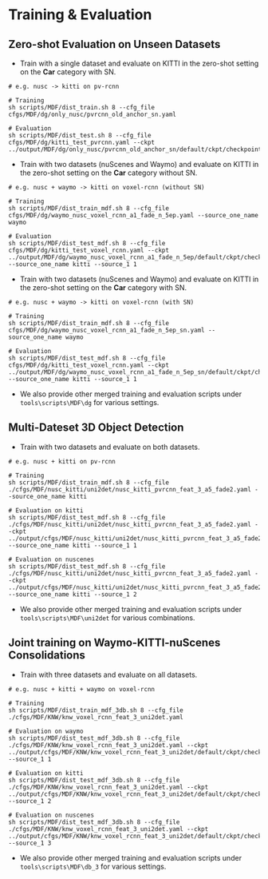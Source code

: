 # Training & Evaluation

## Zero-shot Evaluation on Unseen Datasets

* Train with a single dataset and evaluate on KITTI in the zero-shot setting on the **Car** category with SN.

```shell script
# e.g. nusc -> kitti on pv-rcnn

# Training
sh scripts/MDF/dist_train.sh 8 --cfg_file cfgs/MDF/dg/only_nusc/pvrcnn_old_anchor_sn.yaml

# Evaluation
sh scripts/MDF/dist_test.sh 8 --cfg_file cfgs/MDF/dg/kitti_test_pvrcnn.yaml --ckpt ../output/MDF/dg/only_nusc/pvrcnn_old_anchor_sn/default/ckpt/checkpoint_epoch_50.pth
```

* Train with two datasets (nuScenes and Waymo) and evaluate on KITTI in the zero-shot setting on the **Car** category without SN.

```shell script
# e.g. nusc + waymo -> kitti on voxel-rcnn (without SN)

# Training
sh scripts/MDF/dist_train_mdf.sh 8 --cfg_file cfgs/MDF/dg/waymo_nusc_voxel_rcnn_a1_fade_n_5ep.yaml --source_one_name waymo

# Evaluation
sh scripts/MDF/dist_test_mdf.sh 8 --cfg_file cfgs/MDF/dg/kitti_test_voxel_rcnn.yaml --ckpt ../output/MDF/dg/waymo_nusc_voxel_rcnn_a1_fade_n_5ep/default/ckpt/checkpoint_epoch_30.pth --source_one_name kitti --source_1 1
```

- Train with two datasets (nuScenes and Waymo) and evaluate on KITTI in the zero-shot setting on the **Car** category with SN.

```shell script
# e.g. nusc + waymo -> kitti on voxel-rcnn (with SN)

# Training
sh scripts/MDF/dist_train_mdf.sh 8 --cfg_file cfgs/MDF/dg/waymo_nusc_voxel_rcnn_a1_fade_n_5ep_sn.yaml --source_one_name waymo

# Evaluation
sh scripts/MDF/dist_test_mdf.sh 8 --cfg_file cfgs/MDF/dg/kitti_test_voxel_rcnn.yaml --ckpt ../output/MDF/dg/waymo_nusc_voxel_rcnn_a1_fade_n_5ep_sn/default/ckpt/checkpoint_epoch_30.pth --source_one_name kitti --source_1 1
```

* We also provide other merged training and evaluation scripts under `tools\scripts\MDF\dg` for various settings.

## Multi-Dateset 3D Object Detection

* Train with two datasets and evaluate on both datasets.
```shell script
# e.g. nusc + kitti on pv-rcnn

# Training
sh scripts/MDF/dist_train_mdf.sh 8 --cfg_file ./cfgs/MDF/nusc_kitti/uni2det/nusc_kitti_pvrcnn_feat_3_a5_fade2.yaml --source_one_name kitti

# Evaluation on kitti
sh scripts/MDF/dist_test_mdf.sh 8 --cfg_file ./cfgs/MDF/nusc_kitti/uni2det/nusc_kitti_pvrcnn_feat_3_a5_fade2.yaml --ckpt ../output/cfgs/MDF/nusc_kitti/uni2det/nusc_kitti_pvrcnn_feat_3_a5_fade2/default/ckpt/checkpoint_epoch_30.pth --source_one_name kitti --source_1 1

# Evaluation on nuscenes
sh scripts/MDF/dist_test_mdf.sh 8 --cfg_file ./cfgs/MDF/nusc_kitti/uni2det/nusc_kitti_pvrcnn_feat_3_a5_fade2.yaml --ckpt ../output/cfgs/MDF/nusc_kitti/uni2det/nusc_kitti_pvrcnn_feat_3_a5_fade2/default/ckpt/checkpoint_epoch_30.pth --source_one_name kitti --source_1 2
```

* We also provide other merged training and evaluation scripts under `tools\scripts\MDF\uni2det` for various combinations.
## Joint training on Waymo-KITTI-nuScenes Consolidations

* Train with three datasets and evaluate on all datasets.
```shell script
# e.g. nusc + kitti + waymo on voxel-rcnn

# Training
sh scripts/MDF/dist_train_mdf_3db.sh 8 --cfg_file ./cfgs/MDF/KNW/knw_voxel_rcnn_feat_3_uni2det.yaml 

# Evaluation on waymo
sh scripts/MDF/dist_test_mdf_3db.sh 8 --cfg_file ./cfgs/MDF/KNW/knw_voxel_rcnn_feat_3_uni2det.yaml --ckpt ../output/cfgs/MDF/KNW/knw_voxel_rcnn_feat_3_uni2det/default/ckpt/checkpoint_epoch_30.pth --source_1 1

# Evaluation on kitti
sh scripts/MDF/dist_test_mdf_3db.sh 8 --cfg_file ./cfgs/MDF/KNW/knw_voxel_rcnn_feat_3_uni2det.yaml --ckpt ../output/cfgs/MDF/KNW/knw_voxel_rcnn_feat_3_uni2det/default/ckpt/checkpoint_epoch_30.pth --source_1 2

# Evaluation on nuscenes
sh scripts/MDF/dist_test_mdf_3db.sh 8 --cfg_file ./cfgs/MDF/KNW/knw_voxel_rcnn_feat_3_uni2det.yaml --ckpt ../output/cfgs/MDF/KNW/knw_voxel_rcnn_feat_3_uni2det/default/ckpt/checkpoint_epoch_30.pth --source_1 3
```

* We also provide other merged training and evaluation scripts under `tools\scripts\MDF\db_3` for various settings.